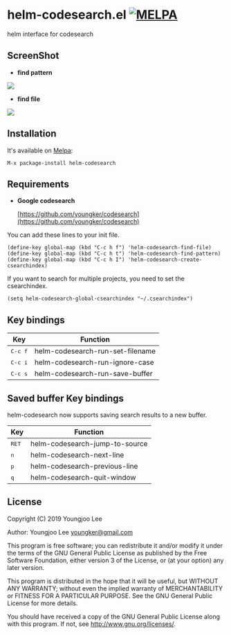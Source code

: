 # helm-codesearch.el [![MELPA](http://melpa.org/packages/helm-codesearch-badge.svg)](http://melpa.org/#/helm-codesearch)

helm interface for codesearch

## ScreenShot

- **find pattern**

<img align="center" src="https://raw.github.com/youngker/helm-codesearch.el/master/helm-codesearch-pattern.png">

- **find file**

<img align="center" src="https://raw.github.com/youngker/helm-codesearch.el/master/helm-codesearch-file.png">

## Installation

It's available on [Melpa](https://melpa.org/):

    M-x package-install helm-codesearch

## Requirements

- **Google codesearch**

  [https://github.com/youngker/codesearch](https://github.com/youngker/codesearch)


You can add these lines to your init file.

```elisp
(define-key global-map (kbd "C-c h f") 'helm-codesearch-find-file)
(define-key global-map (kbd "C-c h t") 'helm-codesearch-find-pattern)
(define-key global-map (kbd "C-c h I") 'helm-codesearch-create-csearchindex)
```

If you want to search for multiple projects, you need to set the csearchindex.

```elisp
(setq helm-codesearch-global-csearchindex "~/.csearchindex")
```

## Key bindings

Key | Function
--- | --------
<kbd>C-c f</kbd> | helm-codesearch-run-set-filename
<kbd>C-c i</kbd> | helm-codesearch-run-ignore-case
<kbd>C-c s</kbd> | helm-codesearch-run-save-buffer

## Saved buffer Key bindings

helm-codesearch now supports saving search results to a new buffer.

Key | Function
--- | --------
<kbd>RET</kbd> | helm-codesearch-jump-to-source
<kbd>n</kbd> | helm-codesearch-next-line
<kbd>p</kbd> | helm-codesearch-previous-line
<kbd>q</kbd> | helm-codesearch-quit-window

## License

Copyright (C) 2019 Youngjoo Lee

Author: Youngjoo Lee <youngker@gmail.com>

This program is free software; you can redistribute it and/or modify
it under the terms of the GNU General Public License as published by
the Free Software Foundation, either version 3 of the License, or
(at your option) any later version.

This program is distributed in the hope that it will be useful,
but WITHOUT ANY WARRANTY; without even the implied warranty of
MERCHANTABILITY or FITNESS FOR A PARTICULAR PURPOSE.  See the
GNU General Public License for more details.

You should have received a copy of the GNU General Public License
along with this program.  If not, see <http://www.gnu.org/licenses/>.
